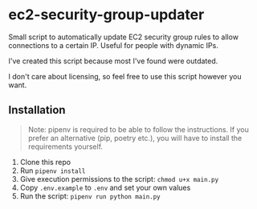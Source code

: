 # ec2-security-group-updater

Small script to automatically update EC2 security group rules
to allow connections to a certain IP. Useful for people with
dynamic IPs.

I've created this script because most I've found were outdated.

I don't care about licensing, so feel free to use this script
however you want.

## Installation

> Note: pipenv is required to be able to follow the instructions.
> If you prefer an alternative (pip, poetry etc.), you will have to
> install the requirements yourself.

1. Clone this repo
2. Run `pipenv install`
3. Give execution permissions to the script: `chmod u+x main.py`
4. Copy `.env.example` to `.env` and set your own values
5. Run the script: `pipenv run python main.py`